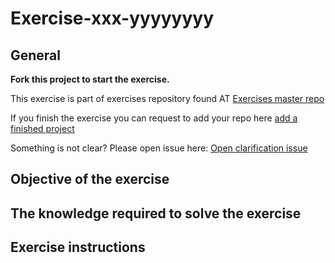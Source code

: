 # Exercise-xxx-yyyyyyyy

## General
**Fork this project to start the exercise.**

This exercise is part of exercises repository found AT [Exercises master repo](https://github.com/YaakovHatam/exercises)

If you finish the exercise you can request to add your repo here [add a finished project](https://github.com/YaakovHatam/exercises/issues/new?assignees=YaakovHatam&labels=Add+a+project+to+hall+of+fame&template=add-a-finished-project.md&title=i+want+to+add+my+proejct+xxx-yyyyyyy+to+hall+of+fame)

Something is not clear? Please open issue here: [Open clarification issue](https://github.com/YaakovHatam/exercises/issues/new?assignees=YaakovHatam&labels=help+wanted&template=exercise-clarification.md&title=%5BCLARIFICATION%5D)

## Objective of the exercise

## The knowledge required to solve the exercise

## Exercise instructions
